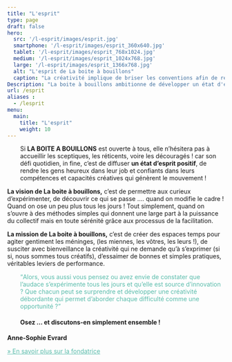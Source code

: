 ```yaml
---
title: "L'esprit"
type: page
draft: false
hero:
  src: '/l-esprit/images/esprit.jpg'
  smartphone: '/l-esprit/images/esprit_360x640.jpg'
  tablet: '/l-esprit/images/esprit_768x1024.jpg'
  medium: '/l-esprit/images/esprit_1024x768.jpg'
  large: '/l-esprit/images/esprit_1366x768.jpg'
  alt: "L'esprit de La boite à bouillons"
  caption: "La créativité implique de briser les conventions afin de regarder les choses sous un jour nouveau - Edward De Bono."
Description: "La boite à bouillons ambitionne de développer un état d'esprit positif grâce à des processus d'intelligence collective. Expérimenter l'audace en s'appuyant sur la force du collectif pour faire évoluer vos pratiques et créer le changement que vous souhaitez voir."
url: /esprit
aliases :
  - /lesprit
menu:
  main:
    title: "L'esprit"
    weight: 10
---
```

<p style="padding-left: 30px;">
    Si <strong>LA BOITE A BOUILLONS</strong> est ouverte à tous, elle n&rsquo;hésitera pas à accueillir les sceptiques,
    les réticents, voire les découragés ! car son défi quotidien, in fine, c&rsquo;est de diffuser <strong>un état
        d&rsquo;esprit positif</strong>, de rendre les gens heureux dans leur job et confiants dans leurs compétences et
    capacités créatives qui génèrent le mouvement !
</p>

**La vision de La boite à bouillons,** c&rsquo;est de permettre aux curieux d&rsquo;expérimenter, de découvrir ce qui se
passe …. quand on modifie le cadre ! Quand on ose un peu plus tous les jours ! Tout simplement, quand on s&rsquo;ouvre à
des méthodes simples qui donnent une large part à la puissance du collectif mais en toute sérénité grâce aux processus
de la facilitation.

**La mission de La boite à bouillons,** c&rsquo;est de créer des espaces temps pour agiter gentiment les méninges, (les
miennes, les vôtres, les leurs !), de susciter avec bienveillance la créativité qui ne demande qu&rsquo;à
s&rsquo;exprimer (si si, nous sommes tous créatifs), d&rsquo;essaimer de bonnes et simples pratiques, véritables leviers
de performance.

<p style="padding-left: 30px;">
    <span style="color: #59bcab;"><q>Alors, vous aussi vous pensez ou avez envie de constater que l&rsquo;audace
            s&rsquo;expérimente tous les jours et qu&rsquo;elle est source d&rsquo;innovation ? Que chacun peut se
            surprendre et développer une créativité débordante qui permet d&rsquo;aborder chaque difficulté comme une
            opportunité ?</q></span>
</p>

<h4 style="padding-left: 30px;">
    Osez … et discutons-en simplement ensemble !
</h4>

**Anne-Sophie Evrard**

<span style="color: #59bcab;"><a style="color: #59bcab;"
        href="https://www.laboiteabouillons.fr/esprit/la-fondatrice/"><span style="line-height: inherit;">» </span>En
        savoir plus sur la fondatrice</a></span>
